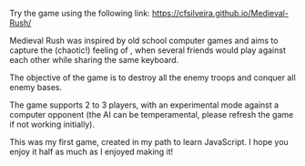 Try the game using the following link: https://cfsilveira.github.io/Medieval-Rush/

Medieval Rush was inspired by old school computer games and aims to capture the (chaotic!) feeling of , when several friends would play against each other while sharing the same keyboard.

The objective of the game is to destroy all the enemy troops and conquer all enemy bases.

The game supports 2 to 3 players, with an experimental mode against a computer opponent (the AI can be temperamental, please refresh the game if not working initially).

This was my first game, created in my path to learn JavaScript. I hope you enjoy it half as much as I enjoyed making it!



